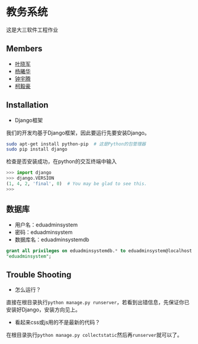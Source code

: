 # 教务系统
这是大三软件工程作业

## Members
* [叶晓军](https://github.com/iphkwan)
* [杨曦华](https://github.com/19thhell)
* [钟宇腾](https://github.com/zonyitoo)
* [柯毅豪](https://github.com/sheepke)

## Installation
* Django框架

我们的开发均基于Django框架，因此要运行先要安装Django。

```bash
sudo apt-get install python-pip  # 这是Python的包管理器
sudo pip install django
```

检查是否安装成功，在python的交互终端中输入
```python
>>> import django
>>> django.VERSION
(1, 4, 2, 'final', 0)  # You may be glad to see this.
>>>
```

## 数据库
* 用户名：eduadminsystem
* 密码：eduadminsystem
* 数据库名：eduadminsystemdb

```sql
grant all privileges on eduadminsystemdb.* to eduadminsystem@localhost identified by
"eduadminsystem";
```

## Trouble Shooting
* 怎么运行？

直接在根目录执行`python manage.py runserver`，若看到出错信息，先保证你已安装好Django，安装方向见上。

* 看起来css或js用的不是最新的代码？

在根目录执行`python manage.py collectstatic`然后再`runserver`就可以了。
